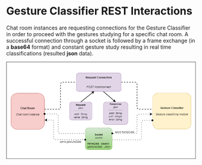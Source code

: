 Gesture Classifier REST Interactions
=

Chat room instances are requesting connections for the Gesture Classifier
in order to proceed with the gestures studying for a specific chat room.
A successful connection through a socket is followed by a frame exchange (in a **base64** format)
and constant gesture study resulting in real time classifications (resulted **json** data).

![image](rest.png)
